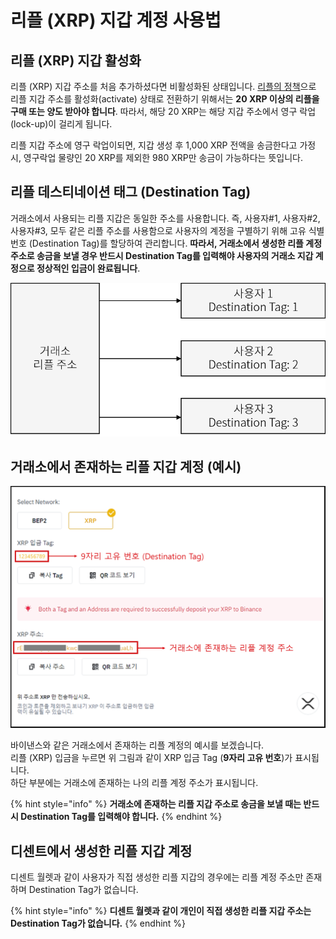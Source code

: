 # 리플 \(XRP\) 지갑 계정 사용법

## 리플 \(XRP\) 지갑 활성화

리플 \(XRP\) 지갑 주소를 처음 추가하셨다면 비활성화된 상태입니다. [리플의 정책](https://xrpl.org/reserves.html)으로 리플 지갑 주소를 활성화\(activate\) 상태로 전환하기 위해서는 **20 XRP 이상의 리플을 구매 또는 양도 받아야 합니다**. 따라서, 해당 20 XRP는 해당 지갑 주소에서 영구 락업\(lock-up\)이 걸리게 됩니다.​

리플 지갑 주소에 영구 락업이되면, 지갑 생성 후 1,000 XRP 전액을 송금한다고 가정 시, 영구락업 물량인 20 XRP를 제외한 980 XRP만 송금이 가능하다는 뜻입니다.   


## 리플 데스티네이션 태그 \(Destination Tag\)

 거래소에서 사용되는 리플 지갑은 동일한 주소를 사용합니다. 즉, 사용자\#1, 사용자\#2, 사용자\#3, 모두 같은 리플 주소를 사용함으로 사용자의 계정을 구별하기 위해 고유 식별 번호 \(Destination Tag\)를 할당하여 관리합니다. **따라서, 거래소에서 생성한 리플 계정 주소로 송금을 보낼 경우 반드시 Destination Tag를 입력해야 사용자의 거래소 지갑 계정으로 정상적인 입금이 완료됩니다**.

![](../../../.gitbook/assets/exchange_xrp_account.png)

## 거래소에서 존재하는 리플 지갑 계정 \(예시\)

![](../../../.gitbook/assets/binance_xrp_account.png)

바이낸스와 같은 거래소에서 존재하는 리플 계정의 예시를 보겠습니다.  
리플 \(XRP\) 입금을 누르면 위 그림과 같이 XRP 입금 Tag \(**9자리 고유 번호**\)가 표시됩니다.  
하단 부분에는 거래소에 존재하는 나의 리플 계정 주소가 표시됩니다.

{% hint style="info" %}
**거래소에 존재하는 리플 지갑 주소로 송금을 보낼 때는 반드시 Destination Tag를 입력해야 합니다.**
{% endhint %}

## 디센트에서 생성한 리플 지갑 계정 

디센트 월렛과 같이 사용자가 직접 생성한 리플 지갑의 경우에는 리플 계정 주소만 존재하며 Destination Tag가 없습니다. 

{% hint style="info" %}
**디센트 월렛과 같이 개인이 직접 생성한 리플 지갑 주소는 Destination Tag가 없습니다.** 
{% endhint %}

